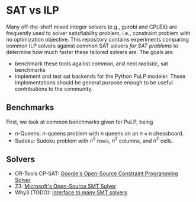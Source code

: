 # SAT vs ILP 

Many off-the-shelf mixed integer solvers (e.g., gurobi and CPLEX) are frequently used to solver satisfiability problem, i.e., constraint problem with no optimization objective. This repository contains experiments comparing common ILP solvers against common SAT solvers *for SAT problems* to determine how much faster these tailored solvers are. The goals are
* benchmark these tools against *common*, and next *realistic*, sat benchmarks
* implement and test sat backends for the Python PuLP modeler. These implementations should be general purpose enough to be useful contributions to the community.

## Benchmarks

First, we look at common benchmarks given for PuLP, being
* $n$-Queens: $n$-queens problem with $n$ queens on an $n \times n$ chessboard.
* Sudoku: Sudoku problem with $n^2$ rows, $n^2$ columns, and $n^2$ cells.

## Solvers

* OR-Tools CP-SAT: [Google's Open-Source Constraint Programming Solver](https://developers.google.com/optimization/cp/cp_solver)
* Z3: [Microsoft's Open-Source SMT Solver](https://github.com/Z3Prover/z3)
* Why3 (TODO): [Interface to many SMT solvers](https://why3.lri.fr/)